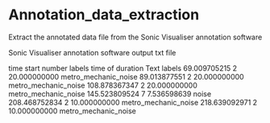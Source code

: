 # Annotation_data_extraction
Extract the annotated data file from the Sonic Visualiser annotation software

Sonic Visualiser annotation software output txt file

 time start     number labels    time of duration        Text labels
69.009705215	   2	        20.000000000	 metro_mechanic_noise
89.013877551	   2	        20.000000000	 metro_mechanic_noise
108.878367347	   2	        20.000000000	 metro_mechanic_noise
145.523809524	   7	        7.536598639	            noise
208.468752834	   2	        10.000000000	 metro_mechanic_noise
218.639092971	   2	        10.000000000	 metro_mechanic_noise
